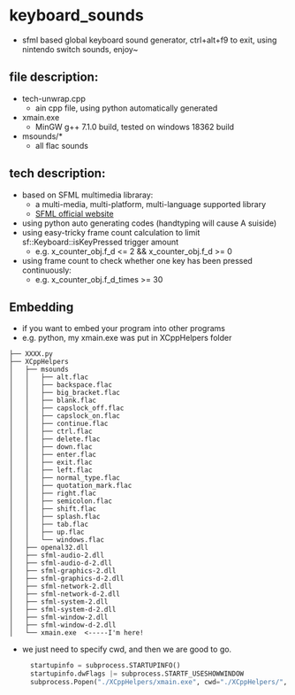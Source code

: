 # keyboard_sounds

* sfml based global keyboard sound generator, ctrl+alt+f9 to exit, using nintendo switch sounds, enjoy~

## file description:
* tech-unwrap.cpp
  * ain cpp file, using python automatically generated
* xmain.exe
  * MinGW g++ 7.1.0 build, tested on windows 18362 build
* msounds/*
  * all flac sounds

## tech description:
* based on SFML multimedia libraray:
  * a multi-media, multi-platform, multi-language supported library
  * [SFML official website](https://www.sfml-dev.org/)
* using python auto generating codes (handtyping will cause A suiside)
* using easy-tricky frame count calculation to limit sf::Keyboard::isKeyPressed trigger amount
  * e.g. x_counter_obj.f_d <= 2 && x_counter_obj.f_d >= 0
* using frame count to check whether one key has been pressed continuously:
  * e.g. x_counter_obj.f_d_times >= 30

## Embedding
* if you want to embed your program into other programs
* e.g. python, my xmain.exe was put in XCppHelpers folder
```
├── XXXX.py
├── XCppHelpers
│   ├── msounds
│   │   ├── alt.flac
│   │   ├── backspace.flac
│   │   ├── big_bracket.flac
│   │   ├── blank.flac
│   │   ├── capslock_off.flac
│   │   ├── capslock_on.flac
│   │   ├── continue.flac
│   │   ├── ctrl.flac
│   │   ├── delete.flac
│   │   ├── down.flac
│   │   ├── enter.flac
│   │   ├── exit.flac
│   │   ├── left.flac
│   │   ├── normal_type.flac
│   │   ├── quotation_mark.flac
│   │   ├── right.flac
│   │   ├── semicolon.flac
│   │   ├── shift.flac
│   │   ├── splash.flac
│   │   ├── tab.flac
│   │   ├── up.flac
│   │   └── windows.flac
│   ├── openal32.dll
│   ├── sfml-audio-2.dll
│   ├── sfml-audio-d-2.dll
│   ├── sfml-graphics-2.dll
│   ├── sfml-graphics-d-2.dll
│   ├── sfml-network-2.dll
│   ├── sfml-network-d-2.dll
│   ├── sfml-system-2.dll
│   ├── sfml-system-d-2.dll
│   ├── sfml-window-2.dll
│   ├── sfml-window-d-2.dll
│   └── xmain.exe  <-----I'm here!
```
* we just need to specify cwd, and then we are good to go.
  ``` python
    startupinfo = subprocess.STARTUPINFO()
    startupinfo.dwFlags |= subprocess.STARTF_USESHOWWINDOW
    subprocess.Popen("./XCppHelpers/xmain.exe", cwd="./XCppHelpers/", shell = False, startupinfo = startupinfo)
  ```